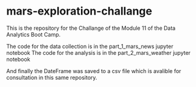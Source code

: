 # mars-exploration-challange

This is the repository for the Challange of the Module 11 of the Data Analytics Boot Camp.

The code for the data collection is in the part_1_mars_news jupyter notebook
The code for the analysis is in the part_2_mars_weather jupyter notebook

And finally the DateFrame was saved to a csv file which is avalible for consultation in this same repository.
